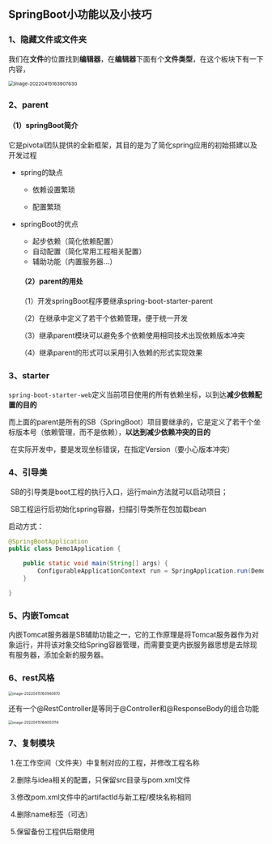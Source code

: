 ## SpringBoot小功能以及小技巧

### 1、隐藏文件或文件夹

​	我们在**文件**的位置找到**编辑器**，在**编辑器**下面有个**文件类型**，在这个板块下有一下内容，

<img src="https://qinfeng-typora-img.oss-cn-chengdu.aliyuncs.com/img/202204151639719.png" alt="image-20220415163907630" style="zoom:67%;" />

### 2、parent

#### 	（1）springBoot简介

​	它是pivotal团队提供的全新框架，其目的是为了简化spring应用的初始搭建以及开发过程

- spring的缺点

  - 依赖设置繁琐

  - 配置繁琐

    

- springBoot的优点

  - 起步依赖（简化依赖配置）
  - 自动配置（简化常用工程相关配置）
  - 辅助功能（内置服务器...）

  #### （2）parent的用处

  （1）开发springBoot程序要继承spring-boot-starter-parent

  （2）在继承中定义了若干个依赖管理，便于统一开发

  （3）继承parent模块可以避免多个依赖使用相同技术出现依赖版本冲突

  （4）继承parent的形式可以采用引入依赖的形式实现效果

### 3、starter

​	`spring-boot-starter-web`定义当前项目使用的所有依赖坐标，以到达**减少依赖配置的目的**

​	而上面的parent是所有的SB（SpringBoot）项目要继承的，它是定义了若干个坐标版本号（依赖管理，而不是依赖），**以达到减少依赖冲突的目的**

​	在实际开发中，要是发现坐标错误，在指定Version（要小心版本冲突）

### 4、引导类

​	SB的引导类是boot工程的执行入口，运行main方法就可以启动项目；

​	SB工程运行后初始化spring容器，扫描引导类所在包加载bean

启动方式：

```java
@SpringBootApplication
public class Demo1Application {

    public static void main(String[] args) {
        ConfigurableApplicationContext run = SpringApplication.run(Demo1Application.class, args);
    }

}
```

### 5、内嵌Tomcat

​	内嵌Tomcat服务器是SB辅助功能之一，它的工作原理是将Tomcat服务器作为对象运行，并将该对象交给Spring容器管理，而需要变更内嵌服务器思想是去除现有服务器，添加全新的服务器。

### 6、rest风格

<img src="https://qinfeng-typora-img.oss-cn-chengdu.aliyuncs.com/img/202204151639934.png" alt="image-20220415163940870" style="zoom:50%;" />

还有一个@RestController是等同于@Controller和@ResponseBody的组合功能

<img src="https://qinfeng-typora-img.oss-cn-chengdu.aliyuncs.com/img/202204151640173.png" alt="image-20220415164003114" style="zoom:50%;" />

### 7、复制模块

​	1.在工作空间（文件夹）中复制对应的工程，并修改工程名称

​	2.删除与idea相关的配置，只保留src目录与pom.xml文件

​	3.修改pom.xml文件中的artifactId与新工程/模块名称相同

​	4.删除name标签（可选）

​	5.保留备份工程供后期使用